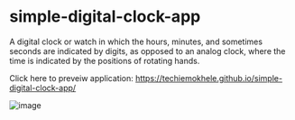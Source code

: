 # simple-digital-clock-app

A digital clock or watch in which the hours, minutes, and sometimes seconds are indicated by digits, as opposed to an analog clock, where the time is indicated by the positions of rotating hands.

Click here to preveiw application: https://techiemokhele.github.io/simple-digital-clock-app/

![image](https://user-images.githubusercontent.com/67394147/131594390-89ffceb1-d838-4cd7-bf41-91693dec1315.png)
